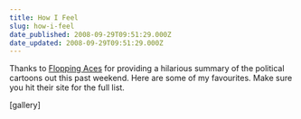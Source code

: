 ```yaml
---
title: How I Feel
slug: how-i-feel
date_published: 2008-09-29T09:51:29.000Z
date_updated: 2008-09-29T09:51:29.000Z
---
```


Thanks to [Flopping Aces](http://www.floppingaces.net/2008/09/28/sunday-funnies-12/) for providing a hilarious summary of the political cartoons out this past weekend. Here are some of my favourites. Make sure you hit their site for the full list.

[gallery]
